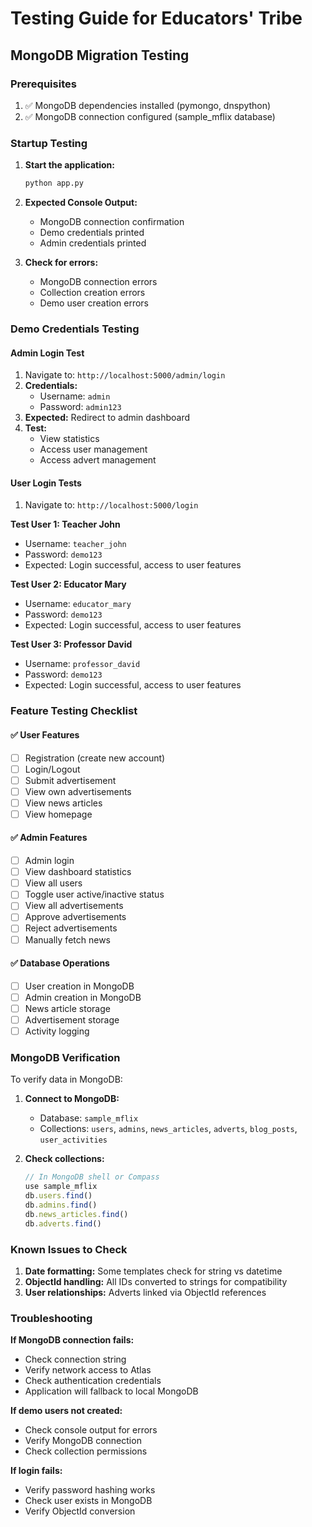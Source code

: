 # Testing Guide for Educators' Tribe

## MongoDB Migration Testing

### Prerequisites
1. ✅ MongoDB dependencies installed (pymongo, dnspython)
2. ✅ MongoDB connection configured (sample_mflix database)

### Startup Testing

1. **Start the application:**
   ```bash
   python app.py
   ```

2. **Expected Console Output:**
   - MongoDB connection confirmation
   - Demo credentials printed
   - Admin credentials printed

3. **Check for errors:**
   - MongoDB connection errors
   - Collection creation errors
   - Demo user creation errors

### Demo Credentials Testing

#### Admin Login Test
1. Navigate to: `http://localhost:5000/admin/login`
2. **Credentials:**
   - Username: `admin`
   - Password: `admin123`
3. **Expected:** Redirect to admin dashboard
4. **Test:**
   - View statistics
   - Access user management
   - Access advert management

#### User Login Tests
1. Navigate to: `http://localhost:5000/login`

**Test User 1: Teacher John**
- Username: `teacher_john`
- Password: `demo123`
- Expected: Login successful, access to user features

**Test User 2: Educator Mary**
- Username: `educator_mary`
- Password: `demo123`
- Expected: Login successful, access to user features

**Test User 3: Professor David**
- Username: `professor_david`
- Password: `demo123`
- Expected: Login successful, access to user features

### Feature Testing Checklist

#### ✅ User Features
- [ ] Registration (create new account)
- [ ] Login/Logout
- [ ] Submit advertisement
- [ ] View own advertisements
- [ ] View news articles
- [ ] View homepage

#### ✅ Admin Features
- [ ] Admin login
- [ ] View dashboard statistics
- [ ] View all users
- [ ] Toggle user active/inactive status
- [ ] View all advertisements
- [ ] Approve advertisements
- [ ] Reject advertisements
- [ ] Manually fetch news

#### ✅ Database Operations
- [ ] User creation in MongoDB
- [ ] Admin creation in MongoDB
- [ ] News article storage
- [ ] Advertisement storage
- [ ] Activity logging

### MongoDB Verification

To verify data in MongoDB:

1. **Connect to MongoDB:**
   - Database: `sample_mflix`
   - Collections: `users`, `admins`, `news_articles`, `adverts`, `blog_posts`, `user_activities`

2. **Check collections:**
   ```javascript
   // In MongoDB shell or Compass
   use sample_mflix
   db.users.find()
   db.admins.find()
   db.news_articles.find()
   db.adverts.find()
   ```

### Known Issues to Check

1. **Date formatting:** Some templates check for string vs datetime
2. **ObjectId handling:** All IDs converted to strings for compatibility
3. **User relationships:** Adverts linked via ObjectId references

### Troubleshooting

**If MongoDB connection fails:**
- Check connection string
- Verify network access to Atlas
- Check authentication credentials
- Application will fallback to local MongoDB

**If demo users not created:**
- Check console output for errors
- Verify MongoDB connection
- Check collection permissions

**If login fails:**
- Verify password hashing works
- Check user exists in MongoDB
- Verify ObjectId conversion

